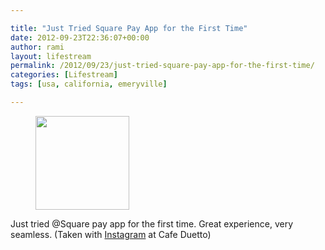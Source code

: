 ```yaml
---

title: "Just Tried Square Pay App for the First Time"
date: 2012-09-23T22:36:07+00:00
author: rami
layout: lifestream 
permalink: /2012/09/23/just-tried-square-pay-app-for-the-first-time/
categories: [Lifestream]
tags: [usa, california, emeryville]

---
```


<div id='gallery-90' class='gallery galleryid-1764 gallery-columns-3 gallery-size-thumbnail'>
  <figure class='gallery-item'> 
  
  <div class='gallery-icon landscape'>
    <a href='http://139.59.20.41/2012/09/23/just-tried-square-pay-app-for-the-first-time/attachment/1765/'><img width="150" height="150" src="http://139.59.20.41/wp-content/uploads/2012/09/tumblr_matqs7xCWw1qb4qlko1_1280-150x150.jpg" class="attachment-thumbnail size-thumbnail" alt="" srcset="http://139.59.20.41/wp-content/uploads/2012/09/tumblr_matqs7xCWw1qb4qlko1_1280-150x150.jpg 150w, http://139.59.20.41/wp-content/uploads/2012/09/tumblr_matqs7xCWw1qb4qlko1_1280-300x300.jpg 300w, http://139.59.20.41/wp-content/uploads/2012/09/tumblr_matqs7xCWw1qb4qlko1_1280-100x100.jpg 100w, http://139.59.20.41/wp-content/uploads/2012/09/tumblr_matqs7xCWw1qb4qlko1_1280.jpg 612w" sizes="100vw" /></a>
  </div></figure>
</div>

Just tried @Square pay app for the first time. Great experience, very seamless. (Taken with [Instagram](http://instagram.com) at Cafe Duetto)
